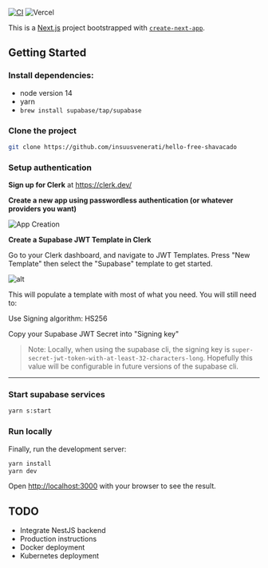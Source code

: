 [![CI](https://github.com/insuusvenerati/hello-free-shavacado/actions/workflows/workflow.yml/badge.svg?branch=develop)](https://github.com/insuusvenerati/hello-free-shavacado/actions/workflows/workflow.yml)
![Vercel](https://therealsujitk-vercel-badge.vercel.app/?app=hello-free-shavacado)

This is a [Next.js](https://nextjs.org/) project bootstrapped with [`create-next-app`](https://github.com/vercel/next.js/tree/canary/packages/create-next-app).

## Getting Started

### Install dependencies:

- node version 14
- yarn
- `brew install supabase/tap/supabase`

### Clone the project

```bash
git clone https://github.com/insuusvenerati/hello-free-shavacado
```

### Setup authentication

**Sign up for Clerk** at https://clerk.dev/

**Create a new app using passwordless authentication (or whatever providers you want)**

![App Creation](https://i.imgur.com/cAbHeQC.png)

**Create a Supabase JWT Template in Clerk**

Go to your Clerk dashboard, and navigate to JWT Templates. Press "New Template" then select the "Supabase" template to get started.

![alt](https://clerk.dev/_next/image?url=https%3A%2F%2Fcdn.sanity.io%2Fimages%2Fe1ql88v4%2Fproduction%2F98d5c709ac607d2709dd94c11aa0763684860dc1-1832x1527.png%3Ffit%3Dmax%26auto%3Dformat&w=1080&q=75)

This will populate a template with most of what you need. You will still need to:

Use Signing algorithm: HS256

Copy your Supabase JWT Secret into "Signing key"

> Note: Locally, when using the supabase cli, the signing key is `super-secret-jwt-token-with-at-least-32-characters-long`. Hopefully this value will be configurable
> in future versions of the supabase cli.

---

### Start supabase services

```bash
yarn s:start
```

### Run locally

Finally, run the development server:

```bash
yarn install
yarn dev
```

Open [http://localhost:3000](http://localhost:3000) with your browser to see the result.

## TODO

- Integrate NestJS backend
- Production instructions
- Docker deployment
- Kubernetes deployment
